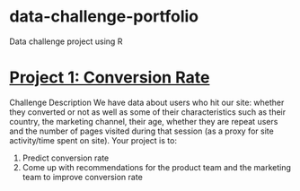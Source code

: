 # data-challenge-portfolio
Data challenge project using R


# [Project 1: Conversion Rate](https://github.com/zhanghanduo337/data-challenge-portfolio)

Challenge Description
We have data about users who hit our site: whether they converted or not as well as some of their characteristics such as their country, the marketing channel, their age, whether they are repeat users and the number of pages visited during that session (as a proxy for site activity/time spent on site).
Your project is to:
1. Predict conversion rate
2. Come up with recommendations for the product team and the marketing team to improve conversion rate
